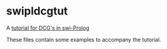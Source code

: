 swipldcgtut
===========

A [tutorial for DCG's in swi-Prolog](dcgcourse.adoc)

These files contain some examples to accompany the tutorial.

